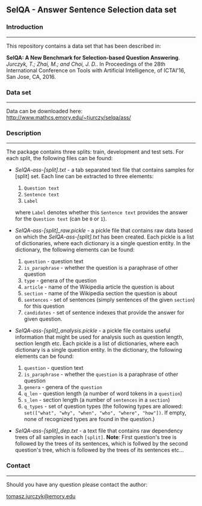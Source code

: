 ## SelQA - Answer Sentence Selection data set

### Introduction
------------------

This repository contains a data set that has been described in:

__SelQA: A New Benchmark for Selection-based Question Answering__. *Jurczyk, T.; Zhai, M.; and Choi, J. D.*. In Proceedings of the 28th International Conference on Tools with Artificial Intelligence, of ICTAI'16, San Jose, CA, 2016. 

### Data set
------------------

Data can be downloaded here: http://www.mathcs.emory.edu/~tjurczy/selqa/ass/

### Description
------------------

The package contains three splits: train, development and test sets.
For each split, the following files can be found:

- *SelQA-ass-[split].txt* - a tab separated text file that contains samples for [split] set. Each line can be extracted to three elements:
  1. `Question text`
  2. `Sentence text`
  3. `Label`

  where `Label` denotes whether this `Sentence text` provides the answer for the `Question text` (can be `0` or `1`).
  
- *SelQA-ass-[split]_raw.pickle* - a pickle file that contains raw data based on which the *SelQA-ass-[split].txt* has been created. Each pickle is a list of dictionaries, where each dictionary is a single question entity. In the dictionary, the following elements can be found:
  1. `question` - question text
  2. `is_paraphrase` - whether the question is a paraphrase of other question
  3. `type` - genera of the question
  4. `article` - name of the Wikipedia article the question is about
  5. `section` - name of the Wikipedia section the question is about
  6. `sentences` - set of sentences (simply sentences of the given `section`) for this question
  7. `candidates` - set of sentence indexes that provide the answer for given question.

- *SelQA-ass-[split]_analysis.pickle* - a pickle file contains useful information that might be used for analysis such as question length, section length etc. Each pickle is a list of dictionaries, where each dictionary is a single question entity. In the dictionary, the following elements can be found:
  1. `question` - question text
  2. `is_paraphrase` - whether the `question` is a paraphrase of other question
  3. `genera` - genera of the `question`
  4. `q_len` - question length (a number of word tokens in a `question`)
  5. `s_len` - section length (a number of `sentences` in a `section`)
  6. `q_types` - set of question types (the following types are allowed: `set(["what", "why", "when", "who", "where", "how"])`. If empty, none of recognized types are found in the question.)

- *SelQA-ass-[split]_dep.txt* - a text file that contains raw dependency trees of all samples in each `[split]`. __Note__: First question's tree is followed by the trees of its sentences, which is follwed by the second question's tree, which is followed by the trees of its sentences etc...

### Contact
------------------

Should you have any question please contact the author:

tomasz.jurczyk@emory.edu
